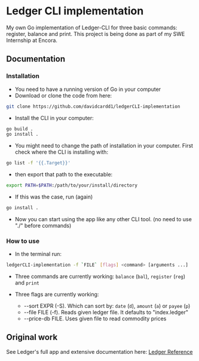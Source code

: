 # Ledger CLI implementation

My own Go implementation of Ledger-CLI for three basic commands: register, balance and print.
This project is being done as part of my SWE Internship at Encora.

## Documentation

### Installation
* You need to have a running version of Go in your computer
* Download or clone the code from here:
```sh
git clone https://github.com/davidcardd1/ledgerCLI-implementation
   ```
* Install the CLI in your computer:
```sh
go build .
go install .
```
* You might need to change the path of installation in your computer. First check where the CLI is installing with:
```sh
go list -f '{{.Target}}'
```
* then export that path to the executable:
```sh
export PATH=$PATH:/path/to/your/install/directory
```
* If this was the case, run (again) 
```sh
go install . 
```

* Now you can start using the app like any other CLI tool. (no need to use "./" before commands)

### How to use
* In the terminal run:
```sh
ledgerCLI-implementation -f `FILE` [flags] <command> [arguments ...]
```
* Three commands are currently working: `balance` (`bal`), `register` (`reg`) and `print`

* Three flags are currently working:
    * --sort EXPR (-S). Which can sort by: `date` (`d`), `amount` (`a`) or `payee` (`p`)
    * --file FILE (-f). Reads given ledger file. It defaults to "index.ledger"
    * --price-db FILE. Uses given file to read commodity prices


## Original work
See Ledger's full app and extensive documentation here: [Ledger Reference](https://www.ledger-cli.org/docs.html)



